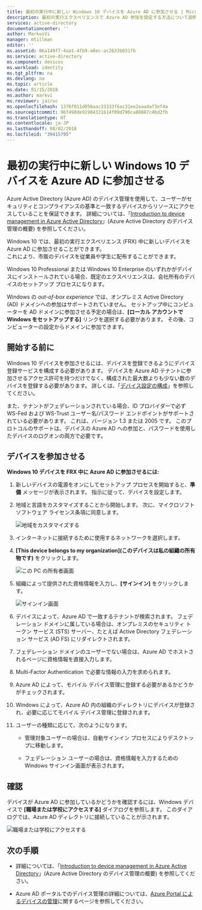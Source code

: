 ```yaml
---
title: 最初の実行中に新しい Windows 10 デバイスを Azure AD に参加させる | Microsoft Docs
description: 最初の実行エクスペリエンスで Azure AD 参加を設定する方法について説明するトピック。
services: active-directory
documentationcenter: ''
author: MarkusVi
manager: mtillman
editor: ''
ms.assetid: 06a149f7-4aa1-4fb9-a8ec-ac2633b031fb
ms.service: active-directory
ms.component: devices
ms.workload: identity
ms.tgt_pltfrm: na
ms.devlang: na
ms.topic: article
ms.date: 01/15/2018
ms.author: markvi
ms.reviewer: jairoc
ms.openlocfilehash: 1376f011d056aac33333f6ac31ee2eaadaf3ef4a
ms.sourcegitcommit: 96f498de91984321614f09d796ca88887c4bd2fb
ms.translationtype: HT
ms.contentlocale: ja-JP
ms.lasthandoff: 08/02/2018
ms.locfileid: "39415795"
---
```

# <a name="join-a-new-windows-10-device-with-azure-ad-during-a-first-run"></a>最初の実行中に新しい Windows 10 デバイスを Azure AD に参加させる

Azure Active Directory (Azure AD) のデバイス管理を使用して、ユーザーがセキュリティとコンプライアンスの基準と一致するデバイスからリソースにアクセスしていることを保証できます。 詳細については、「[Introduction to device management in Azure Active Directory](overview.md)」(Azure Active Directory のデバイス管理の概要) を参照してください。

Windows 10 では、最初の実行エクスペリエンス (FRX) 中に新しいデバイスを Azure AD に参加させることができます。  
これにより、市販のデバイスを従業員や学生に配布することができます。

Windows 10 Professional または Windows 10 Enterprise のいずれかがデバイスにインストールされている場合、既定のエクスペリエンスは、会社所有のデバイスのセットアップ プロセスになります。

Windows の *out-of-box experience* では、オンプレミス Active Directory (AD) ドメインへの参加はサポートされていません。 セットアップ中にコンピューターを AD ドメインに参加させる予定の場合は、**[ローカル アカウントで Windows をセットアップする]** リンクを選択する必要があります。 その後、コンピューターの設定からドメインに参加できます。
 


## <a name="before-you-begin"></a>開始する前に

Windows 10 デバイスを参加させるには、デバイスを登録できるようにデバイス登録サービスを構成する必要があります。 デバイスを Azure AD テナントに参加させるアクセス許可を持つだけでなく、構成された最大数よりも少ない数のデバイスを登録する必要があります。 詳しくは、「[デバイス設定の構成](device-management-azure-portal.md#configure-device-settings)」を参照してください。

また、テナントがフェデレーションされている場合、ID プロバイダーで必ず WS-Fed および WS-Trust ユーザー名/パスワード エンドポイントがサポートされている必要があります。 これは、バージョン 1.3 または 2005 です。 このプロトコルのサポートは、デバイスの Azure AD への参加と、パスワードを使用したデバイスのログオンの両方で必要です。

## <a name="joining-a-device"></a>デバイスを参加させる

**Windows 10 デバイスを FRX 中に Azure AD に参加させるには:**


1. 新しいデバイスの電源をオンにしてセットアップ プロセスを開始すると、**準備** メッセージが表示されます。 指示に従って、デバイスを設定します。

2. 地域と言語をカスタマイズすることから開始します。 次に、マイクロソフト ソフトウェア ライセンス条項に同意します。
 
    ![地域をカスタマイズする](./media/azuread-joined-devices-frx/01.png)

3. インターネットに接続するために使用するネットワークを選択します。

4. **[This device belongs to my organization]\(このデバイスは私の組織の所有物です\)** をクリックします。 

    ![この PC の所有者画面](./media/azuread-joined-devices-frx/02.png)

5. 組織によって提供された資格情報を入力し、**[サインイン]** をクリックします。

    ![サインイン画面](./media/azuread-joined-devices-frx/03.png)

6. デバイスによって、Azure AD で一致するテナントが検索されます。 フェデレーション ドメインに属している場合は、オンプレミスのセキュリティ トークン サービス (STS) サーバー、たとえば Active Directory フェデレーション サービス (AD FS) にリダイレクトされます。

7. フェデレーション ドメインのユーザーでない場合は、Azure AD でホストされるページに資格情報を直接入力します。 

8. Multi-Factor Authentication で必要な情報の入力を求められます。 
 
9. Azure AD によって、モバイル デバイス管理に登録する必要があるかどうかがチェックされます。

10. Windows によって、Azure AD 内の組織のディレクトリにデバイスが登録され、必要に応じてモバイル デバイス管理に登録されます。

11. ユーザーの種類に応じて、次のようになります。
    - 管理対象ユーザーの場合は、自動サインイン プロセスによりデスクトップに移動します。

    - フェデレーション ユーザーの場合は、資格情報を入力するための Windows サインイン画面が表示されます。

## <a name="verification"></a>確認

デバイスが Azure AD に参加しているかどうかを確認するには、Windows デバイスで **[職場または学校にアクセスする]** ダイアログを参照します。 このダイアログでは、Azure AD ディレクトリに接続していることが示されます。

![職場または学校にアクセスする](./media/azuread-joined-devices-frx/13.png)


## <a name="next-steps"></a>次の手順

- 詳細については、「[Introduction to device management in Azure Active Directory](overview.md)」(Azure Active Directory のデバイス管理の概要) を参照してください。

- Azure AD ポータルでのデバイス管理の詳細については、[Azure Portal によるデバイスの管理](device-management-azure-portal.md)に関するページを参照してください。
